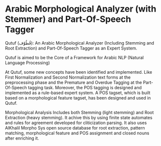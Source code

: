 # Arabic Morphological Analyzer (with Stemmer) and Part-Of-Speech Tagger

Qutuf (قُطُوْف): An Arabic Morphological Analyzer (Including Stemming and Root Extraction) and Part-Of-Speech Tagger as an Expert System.

Qutuf is aimed to be the Core of a Framework for Arabic NLP (Natural Language Processing)

At Qutuf, some new concepts have been identified and implemented. Like First Normalization and Second Normalization text forms at the preprocessing phase and the Premature and Overdue Tagging at the Part-Of-Speech tagging task. Moreover, the POS tagging is designed and implemented as a rule-based expert system. A POS tagset, which is built based on a morphological feature tagset, has been designed and used in Qutuf.

Morphological Analysis Includes both Stemming (light stemming) and Root Extraction (heavy stemming). It achive this by using finite state automates and rules for agreement developed for cliticization parsing. It also uses AlKhalil Morpho Sys open source database for root extraction, pattern matching, morphological feature and POS assignment and closed nouns after enriching it.
